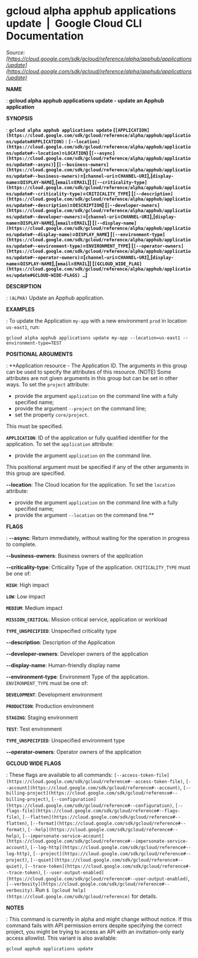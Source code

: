 # gcloud alpha apphub applications update  |  Google Cloud CLI Documentation

*Source: [https://cloud.google.com/sdk/gcloud/reference/alpha/apphub/applications/update](https://cloud.google.com/sdk/gcloud/reference/alpha/apphub/applications/update)*

**NAME**

: **gcloud alpha apphub applications update - update an Apphub application**

**SYNOPSIS**

: **`gcloud alpha apphub applications update` (`[APPLICATION](https://cloud.google.com/sdk/gcloud/reference/alpha/apphub/applications/update#APPLICATION)` : `[--location](https://cloud.google.com/sdk/gcloud/reference/alpha/apphub/applications/update#--location)`=`LOCATION`) [`[--async](https://cloud.google.com/sdk/gcloud/reference/alpha/apphub/applications/update#--async)`] [`[--business-owners](https://cloud.google.com/sdk/gcloud/reference/alpha/apphub/applications/update#--business-owners)`=[`channel-uri`=`CHANNEL-URI`],[`display-name`=`DISPLAY-NAME`],[`email`=`EMAIL`]] [`[--criticality-type](https://cloud.google.com/sdk/gcloud/reference/alpha/apphub/applications/update#--criticality-type)`=`CRITICALITY_TYPE`] [`[--description](https://cloud.google.com/sdk/gcloud/reference/alpha/apphub/applications/update#--description)`=`DESCRIPTION`] [`[--developer-owners](https://cloud.google.com/sdk/gcloud/reference/alpha/apphub/applications/update#--developer-owners)`=[`channel-uri`=`CHANNEL-URI`],[`display-name`=`DISPLAY-NAME`],[`email`=`EMAIL`]] [`[--display-name](https://cloud.google.com/sdk/gcloud/reference/alpha/apphub/applications/update#--display-name)`=`DISPLAY_NAME`] [`[--environment-type](https://cloud.google.com/sdk/gcloud/reference/alpha/apphub/applications/update#--environment-type)`=`ENVIRONMENT_TYPE`] [`[--operator-owners](https://cloud.google.com/sdk/gcloud/reference/alpha/apphub/applications/update#--operator-owners)`=[`channel-uri`=`CHANNEL-URI`],[`display-name`=`DISPLAY-NAME`],[`email`=`EMAIL`]] [`[GCLOUD_WIDE_FLAG](https://cloud.google.com/sdk/gcloud/reference/alpha/apphub/applications/update#GCLOUD-WIDE-FLAGS) …`]**

**DESCRIPTION**

: `(ALPHA)` Update an Apphub application.

**EXAMPLES**

: To update the Application `my-app` with a new environment
`prod` in location `us-east1`, run:

```
gcloud alpha apphub applications update my-app --location=us-east1 --environment-type=TEST
```

**POSITIONAL ARGUMENTS**

: **Application resource - The Application ID. The arguments in this group can be
used to specify the attributes of this resource. (NOTE) Some attributes are not
given arguments in this group but can be set in other ways.
To set the `project` attribute:

- provide the argument `application` on the command line with a fully
specified name;
- provide the argument `--project` on the command line;
- set the property `core/project`.

This must be specified.

**`APPLICATION`**:
ID of the application or fully qualified identifier for the application.
To set the `application` attribute:

- provide the argument `application` on the command line.

This positional argument must be specified if any of the other arguments in this
group are specified.

**--location**:
The Cloud location for the application.
To set the `location` attribute:

- provide the argument `application` on the command line with a fully
specified name;
- provide the argument `--location` on the command line.**

**FLAGS**

: **--async**:
Return immediately, without waiting for the operation in progress to complete.

**--business-owners**:
Business owners of the application

**--criticality-type**:
Criticality Type of the application. `CRITICALITY_TYPE`
must be one of:

**`HIGH`**:
High impact

**`LOW`**:
Low impact

**`MEDIUM`**:
Medium impact

**`MISSION_CRITICAL`**:
Mission critical service, application or workload

**`TYPE_UNSPECIFIED`**:
Unspecified criticality type

**--description**:
Description of the Application

**--developer-owners**:
Developer owners of the application

**--display-name**:
Human-friendly display name

**--environment-type**:
Environment Type of the application. `ENVIRONMENT_TYPE`
must be one of:

**`DEVELOPMENT`**:
Development environment

**`PRODUCTION`**:
Production environment

**`STAGING`**:
Staging environment

**`TEST`**:
Test environment

**`TYPE_UNSPECIFIED`**:
Unspecified environment type

**--operator-owners**:
Operator owners of the application

**GCLOUD WIDE FLAGS**

: These flags are available to all commands: `[--access-token-file](https://cloud.google.com/sdk/gcloud/reference#--access-token-file)`,
`[--account](https://cloud.google.com/sdk/gcloud/reference#--account)`, `[--billing-project](https://cloud.google.com/sdk/gcloud/reference#--billing-project)`,
`[--configuration](https://cloud.google.com/sdk/gcloud/reference#--configuration)`,
`[--flags-file](https://cloud.google.com/sdk/gcloud/reference#--flags-file)`,
`[--flatten](https://cloud.google.com/sdk/gcloud/reference#--flatten)`, `[--format](https://cloud.google.com/sdk/gcloud/reference#--format)`, `[--help](https://cloud.google.com/sdk/gcloud/reference#--help)`, `[--impersonate-service-account](https://cloud.google.com/sdk/gcloud/reference#--impersonate-service-account)`,
`[--log-http](https://cloud.google.com/sdk/gcloud/reference#--log-http)`,
`[--project](https://cloud.google.com/sdk/gcloud/reference#--project)`, `[--quiet](https://cloud.google.com/sdk/gcloud/reference#--quiet)`, `[--trace-token](https://cloud.google.com/sdk/gcloud/reference#--trace-token)`, `[--user-output-enabled](https://cloud.google.com/sdk/gcloud/reference#--user-output-enabled)`,
`[--verbosity](https://cloud.google.com/sdk/gcloud/reference#--verbosity)`.
Run `$ [gcloud help](https://cloud.google.com/sdk/gcloud/reference)` for details.

**NOTES**

: This command is currently in alpha and might change without notice. If this
command fails with API permission errors despite specifying the correct project,
you might be trying to access an API with an invitation-only early access
allowlist. This variant is also available:

```
gcloud apphub applications update
```